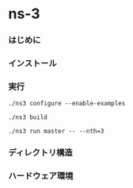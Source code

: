 # ns-3

### はじめに


### インストール


### 実行

```
./ns3 configure --enable-examples
```

```
./ns3 build
```


```
./ns3 run master -- --nth=3
```


### ディレクトリ構造



### ハードウェア環境